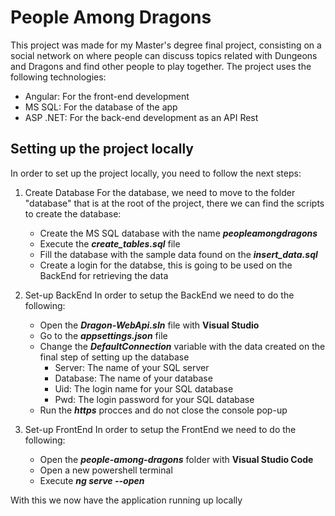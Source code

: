 # People Among Dragons
This project was made for my Master's degree final project, consisting on a social network on where people can discuss topics related with Dungeons and Dragons and find other people to play together.
The project uses the following technologies:
  - Angular: For the  front-end development
  - MS SQL: For the database of the app
  - ASP .NET: For the back-end development as an API Rest

## Setting up the project locally
In order to set up the project locally, you need to follow the next steps:

1. Create Database
   For the database, we need to move to the folder "database" that is at the root of the project, there we can find the scripts to create the database:
   - Create the MS SQL database with the name ***peopleamongdragons***
   - Execute the ***create_tables.sql*** file
   - Fill the database with the sample data found on the ***insert_data.sql***
   - Create a login for the databse, this is going to be used on the BackEnd for retrieving the data
   
2. Set-up BackEnd
   In order to setup the BackEnd we need to do the following:
   - Open the ***Dragon-WebApi.sln*** file with **Visual Studio**
   - Go to the ***appsettings.json*** file
   - Change the  ***DefaultConnection*** variable with the data created on the final step of setting up the database
     - Server: The name of your SQL server
     - Database: The name of your database
     - Uid: The login name for your SQL database
     - Pwd: The login password for your SQL database
   - Run the ***https*** procces and do not close the console pop-up
   
3. Set-up FrontEnd
   In order to setup the FrontEnd we need to do the following:
   - Open the ***people-among-dragons*** folder with **Visual Studio Code**
   - Open a new powershell terminal
   - Execute ***ng serve --open***

With this we now have the application running up locally
